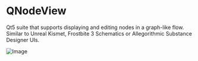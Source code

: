 QNodeView
=========

Qt5 suite that supports displaying and editing nodes in a graph-like flow. Similar to Unreal Kismet, Frostbite 3 Schematics or Allegorithmic Substance Designer UIs.

![Image](../blob/master/Documentation/QNodeView1?raw=true)
